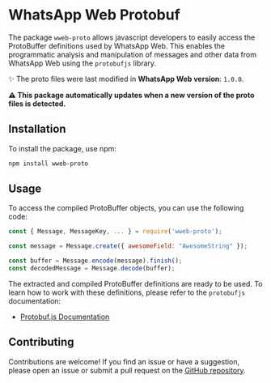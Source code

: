# WhatsApp Web Protobuf

The package `wweb-proto` allows javascript developers to easily access the ProtoBuffer definitions used by WhatsApp Web. This enables the programmatic analysis and manipulation of messages and other data from WhatsApp Web using the `protobufjs` library.

✨ The proto files were last modified in **WhatsApp Web version**: `1.0.0`.

**⚠️ This package automatically updates when a new version of the proto files is detected.**

## Installation

To install the package, use npm:

```sh
npm install wweb-proto
```

## Usage

To access the compiled ProtoBuffer objects, you can use the following code:

```javascript
const { Message, MessageKey, ... } = require('wweb-proto');

const message = Message.create({ awesomeField: "AwesomeString" });

const buffer = Message.encode(message).finish();
const decodedMessage = Message.decode(buffer);
```

The extracted and compiled ProtoBuffer definitions are ready to be used. To learn how to work with these definitions, please refer to the `protobufjs` documentation:

- [Protobuf.js Documentation](https://www.npmjs.com/package/protobufjs)

## Contributing

Contributions are welcome! If you find an issue or have a suggestion, please open an issue or submit a pull request on the [GitHub repository](https://github.com/jaovitubr/wweb-proto).

